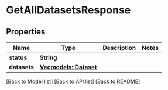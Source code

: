# GetAllDatasetsResponse

## Properties

Name | Type | Description | Notes
------------ | ------------- | ------------- | -------------
**status** | **String** |  | 
**datasets** | [**Vec<models::Dataset>**](Dataset.md) |  | 

[[Back to Model list]](../README.md#documentation-for-models) [[Back to API list]](../README.md#documentation-for-api-endpoints) [[Back to README]](../README.md)


